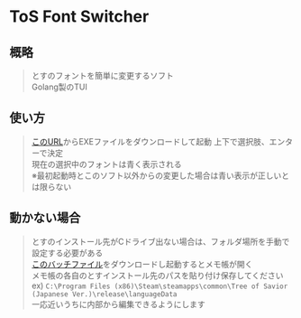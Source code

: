 # ToS Font Switcher
## 概略
>とすのフォントを簡単に変更するソフト  
Golang製のTUI

## 使い方
>[このURL](https://github.com/writ312/tos-font-switcher/releases/latest/download/tos-font-switcher.exe)からEXEファイルをダウンロードして起動
上下で選択肢、エンターで決定  
現在の選択中のフォントは青く表示される    
 ※最初起動時とこのソフト以外からの変更した場合は青い表示が正しいとは限らない

## 動かない場合
> とすのインストール先がCドライブ出ない場合は、フォルダ場所を手動で設定する必要がある  
[このバッチファイル](https://github.com/writ312/tos-font-switcher/raw/master/cmd/フォルダ設定の編集.bat)をダウンロードし起動するとメモ帳が開く  
メモ帳の各自のとすインストール先のパスを貼り付け保存してください  
ex\) `C:\Program Files (x86)\Steam\steamapps\common\Tree of Savior (Japanese Ver.)\release\languageData`  
一応近いうちに内部から編集できるようにします